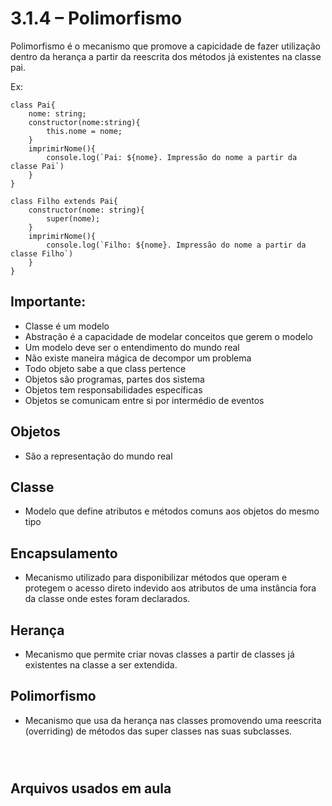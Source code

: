 # 3.1.4 – Polimorfismo

Polimorfismo é o mecanismo que promove a capicidade de fazer utilização dentro da herança a partir da reescrita dos métodos já existentes na classe pai.

Ex:

```
class Pai{
    nome: string;
    constructor(nome:string){
        this.nome = nome;
    }
    imprimirNome(){
        console.log(`Pai: ${nome}. Impressão do nome a partir da classe Pai`)
    }
}
```

```
class Filho extends Pai{
    constructor(nome: string){
        super(nome);
    }
    imprimirNome(){
        console.log(`Filho: ${nome}. Impressão do nome a partir da classe Filho`)
    }
}
```
## Importante:
- Classe é um modelo
- Abstração é a capacidade de modelar conceitos que gerem o modelo
- Um modelo deve ser o entendimento do mundo real
- Não existe maneira mágica de decompor um problema
- Todo objeto sabe a que class pertence
- Objetos são programas, partes dos sistema
- Objetos tem responsabilidades específicas
- Objetos se comunicam entre si por intermédio de eventos
  
## Objetos
- São a representação do mundo real
  
## Classe
- Modelo que define atributos e métodos comuns aos objetos do mesmo tipo
  
## Encapsulamento
- Mecanismo utilizado para disponibilizar métodos que operam e protegem o acesso direto indevido aos atributos de uma instância fora da classe onde estes foram declarados.
  
## Herança
- Mecanismo que permite criar novas classes a partir de classes já existentes na classe a ser extendida.
  
## Polimorfismo
- Mecanismo que usa da herança nas classes promovendo uma reescrita (overriding) de métodos das super classes nas suas subclasses.
```
```

```
```

```
```
## Arquivos usados em aula

